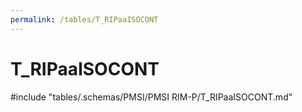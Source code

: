 ```yaml
---
permalink: /tables/T_RIPaaISOCONT
---
```

# T\_RIPaaISOCONT
<!-- SPDX-License-Identifier: MPL-2.0 -->

<!-- ATTENTION : Ne pas supprimer ou modifier la ligne ci-dessous -->
#include "tables/.schemas/PMSI/PMSI RIM-P/T_RIPaaISOCONT.md"
<!-- ATTENTION : Ne pas supprimer ou modifier la ligne ci-dessus -->
